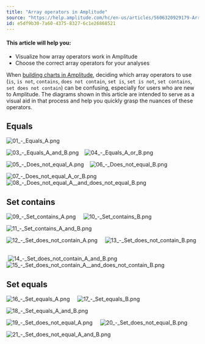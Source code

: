 ```yaml
---
title: "Array operators in Amplitude"
source: "https://help.amplitude.com/hc/en-us/articles/5606320929179-Array-operators-in-Amplitude"
id: e5df9b30-7a60-4375-8327-6c1e26868521
---
```


#### This article will help you:

* Visualize how array operators work in Amplitude
* Choose the correct array operators for your analyses

When [building charts in Amplitude](/analytics/charts/build-charts-add-events), deciding which array operators to use (`is`, `is not`, `contains`, `does not contain`, `set is`, `set is not`, `set contains`, `set does not contain`) can be confusing, especially for users who are new to Amplitude. The diagrams shown in this article are intended to serve as a visual aid in that process and help you quickly grasp the nuances of these operators.

## 

## Equals

![01_-_Equals_A.png](/output/img/charts/01-equals-a-png.png)

![03_-_Equals_A_and_B.png](/output/img/charts/03-equals-a-and-b-png.png)    ![04_-_Equals_A_or_B.png](/output/img/charts/04-equals-a-or-b-png.png)

![05_-_Does_not_equal_A.png](/output/img/charts/05-does-not-equal-a-png.png)    ![06_-_Does_not_equal_B.png](/output/img/charts/06-does-not-equal-b-png.png)

![07_-_Does_not_equal_A_or_B.png](/output/img/charts/07-does-not-equal-a-or-b-png.png)    ![08_-_Does_not_equal_A__and_does_not_equal_B.png](/output/img/charts/08-does-not-equal-a-and-does-not-equal-b-png.png)

## Set contains

![09_-_Set_contains_A.png](/output/img/charts/09-set-contains-a-png.png)     ![10_-_Set_contains_B.png](/output/img/charts/10-set-contains-b-png.png)     

![11_-_Set_contains_A_and_B.png](/output/img/charts/11-set-contains-a-and-b-png.png)     

![12_-_Set_does_not_contain_A.png](/output/img/charts/12-set-does-not-contain-a-png.png)     ![13_-_Set_does_not_contain_B.png](/output/img/charts/13-set-does-not-contain-b-png.png)   

 ![14_-_Set_does_not_contain_A_and_B.png](/output/img/charts/14-set-does-not-contain-a-and-b-png.png)    ![15_-_Set_does_not_contain_A__and_does_not_contain_B.png](/output/img/charts/15-set-does-not-contain-a-and-does-not-contain-b-png.png)

## Set equals

![16_-_Set_equals_A.png](/output/img/charts/16-set-equals-a-png.png)     ![17_-_Set_equals_B.png](/output/img/charts/17-set-equals-b-png.png)

![18_-_Set_equals_A_and_B.png](/output/img/charts/18-set-equals-a-and-b-png.png)

![19_-_Set_does_not_equal_A.png](/output/img/charts/19-set-does-not-equal-a-png.png)     ![20_-_Set_does_not_equal_B.png](/output/img/charts/20-set-does-not-equal-b-png.png)

![21_-_Set_does_not_equal_A_and_B.png](/output/img/charts/21-set-does-not-equal-a-and-b-png.png)

